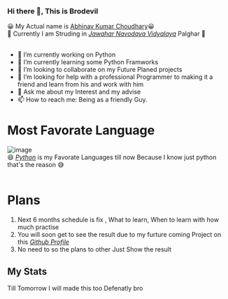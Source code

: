 ### Hi there 👋, This is Brodevil

 😀 My Actual name is [Abhinav Kumar Choudhary](https://about.me/abhinav_choudhary)😀 <br/>
 📝 Currently I am Struding in _[Jawahar Navodaya Vidyalaya](https://navodaya.gov.in/)_ Palghar 📝<br/><br/>
 
- 🔭 I’m currently working on Python
- 🌱 I’m currently learning some Python Framworks 
- 👯 I’m looking to collaborate on my Future Planed projects
- 🤔 I’m looking for help with a professional Programmer to making it a friend and learn from his and work with him
- 💬 Ask me about my Interest and my advise
- 📫 How to reach me: Being as a friendly Guy.

# Most Favorate Language
![image](https://user-images.githubusercontent.com/75004567/111171669-22955780-85cb-11eb-9262-cdb40126d370.png)<br/>
😄 _[Python](python.org)_ is my Favorate Languages till now Because I know just python that's the reason 😅<br/><br/>

# Plans
1. Next 6 months schedule is fix , What to learn, When to learn with how much practise <br/>
2. You will soon get to see the result due to my furture coming Project on this _[Github Profile](github.com/Brodevil)_<br/>
3. No need to so the plans to other Just Show the result

## My Stats
Till Tomorrow I will made this too Defenatly bro
<!--
**Brodevil/Brodevil** is a ✨ _special_ ✨ repository because its `README.md` (this file) appears on your GitHub profile.

Here are some ideas to get you started:

- 🔭 I’m currently working on ...
- 🌱 I’m currently learning ...
- 👯 I’m looking to collaborate on ...
- 🤔 I’m looking for help with ...
- 💬 Ask me about ...
- 📫 How to reach me: ...
- 😄 Pronouns: ...
- ⚡ Fun fact: ...
-->
